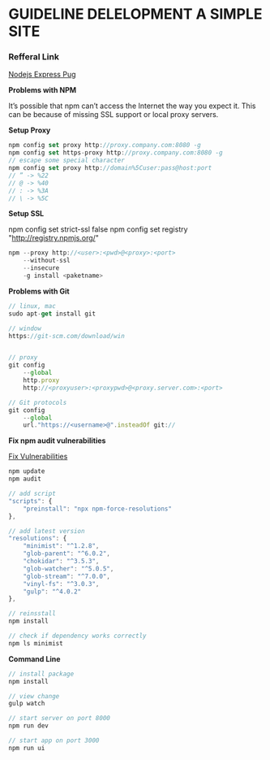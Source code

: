 # GUIDELINE DELELOPMENT A SIMPLE SITE

### Refferal Link
[Nodejs Express Pug](https://github.com/joergkrause/NodejsExpressPug-Book)

**Problems with NPM**

It’s possible that npm can’t access the Internet the way you expect it. This can be because of missing SSL 
support or local proxy servers.

**Setup Proxy**

```js
npm config set proxy http://proxy.company.com:8080 -g
npm config set https-proxy http://proxy.company.com:8080 -g
// escape some special character
npm config set proxy http://domain%5Cuser:pass@host:port
// ” -> %22
// @ -> %40
// : -> %3A
// \ -> %5C
```

**Setup SSL**

npm config set strict-ssl false
npm config set registry "http://registry.npmjs.org/"

```js
npm --proxy http://<user>:<pwd>@<proxy>:<port>
    --without-ssl
    --insecure
    -g install <paketname>
```

**Problems with Git**

```js
// linux, mac
sudo apt-get install git

// window
https://git-scm.com/download/win


// proxy
git config
    --global
    http.proxy
    http://<proxyuser>:<proxypwd>@<proxy.server.com>:<port>

// Git protocols
git config
    --global
    url."https://<username>@".insteadOf git://


```

**Fix npm audit vulnerabilities**

[Fix Vulnerabilities](https://hackernoon.com/how-fix-security-vulnerabilities-in-npm-dependencies-in-3-minutes-rq9g3y7u)

```js
npm update
npm audit

// add script
"scripts": {
    "preinstall": "npx npm-force-resolutions"
},

// add latest version
"resolutions": {
    "minimist": "^1.2.8",
    "glob-parent": "^6.0.2",
    "chokidar": "^3.5.3",
    "glob-watcher": "^5.0.5",
    "glob-stream": "^7.0.0",
    "vinyl-fs": "^3.0.3",
    "gulp": "^4.0.2"
},

// reinsstall
npm install

// check if dependency works correctly
npm ls minimist
```

**Command Line**

```js
// install package
npm install

// view change
gulp watch

// start server on port 8000
npm run dev

// start app on port 3000
npm run ui
```
